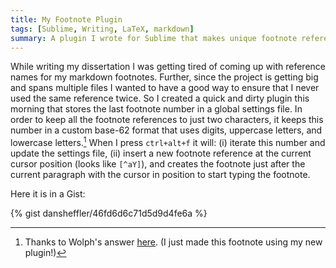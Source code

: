 ```yaml
---
title: My Footnote Plugin
tags: [Sublime, Writing, LaTeX, markdown]
summary: A plugin I wrote for Sublime that makes unique footnote references across multiple files.
---
```


While writing my dissertation I was getting tired of coming up with
reference names for my markdown footnotes.  Further, since the
project is getting big and spans multiple files I wanted to have a
good way to ensure that I never used the same reference twice.  So
I created a quick and dirty plugin this morning that stores the
last footnote number in a global settings file.  In order to keep
all the footnote references to just two characters, it keeps this
number in a custom base-62 format that uses digits, uppercase
letters, and lowercase letters.[^2X]  When I press `ctrl+alt+f` it
will: (i) iterate this number and update the settings file, (ii)
insert a new footnote reference at the current cursor position
(looks like `[^aY]`), and creates the footnote just after the
current paragraph with the cursor in position to start typing the
footnote.


Here it is in a Gist:

{% gist dansheffler/46fd6d6c71d5d9d4fe6a %}

[^2X]: Thanks to Wolph's answer [here](http://stackoverflow.com/a/2549514).  (I just made this footnote using my new plugin!)